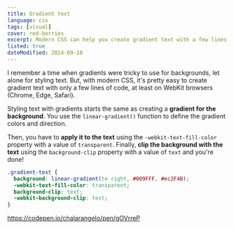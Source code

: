 ```yaml
---
title: Gradient text
language: css
tags: [visual]
cover: red-berries
excerpt: Modern CSS can help you create gradient text with a few lines of code. Learn how today!
listed: true
dateModified: 2024-09-10
---
```


I remember a time when gradients were tricky to use for backgrounds, let alone for styling text. But, with modern CSS, it's pretty easy to create gradient text with only a few lines of code, at least on WebKit browsers (Chrome, Edge, Safari).

Styling text with gradients starts the same as creating a **gradient for the background**. You use the `linear-gradient()` function to define the gradient colors and direction.

Then, you have to **apply it to the text** using the `-webkit-text-fill-color` property with a value of `transparent`. Finally, **clip the background with the text** using the `background-clip` property with a value of `text` and you're done!

```css
.gradient-text {
  background: linear-gradient(to right, #009FFF, #ec2F4B);
  -webkit-text-fill-color: transparent;
  background-clip: text;
  -webkit-background-clip: text;
}
```

https://codepen.io/chalarangelo/pen/gOVrreP
